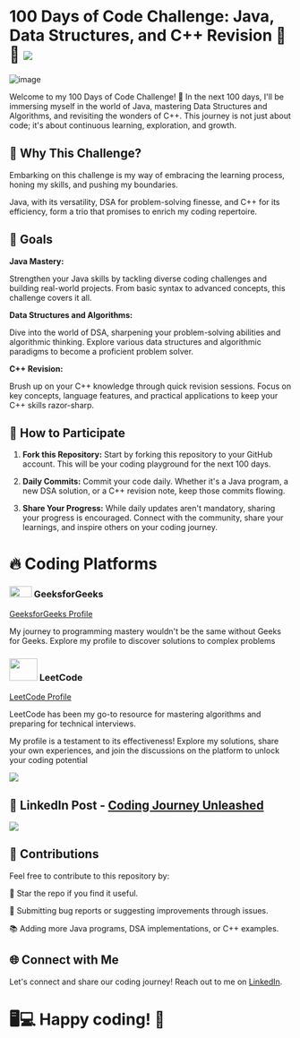# 100 Days of Code Challenge: Java, Data Structures, and C++ Revision 🚀🚀 <img src="https://user-images.githubusercontent.com/73097560/115834477-dbab4500-a447-11eb-908a-139a6edaec5c.gif"></a>


![image](https://github.com/saksham140023/100-Days-Of-Code/assets/90836873/c1138e74-5d83-4924-bcc6-2548fa76fc0e)


 Welcome to my 100 Days of Code Challenge! 🌟 In the next 100 days, I'll be immersing myself in the world of Java, mastering Data Structures and Algorithms, and revisiting the wonders of C++. This journey is not just about code; it's about continuous learning, exploration, and growth.

## 🚀 Why This Challenge?
Embarking on this challenge is my way of embracing the learning process, honing my skills, and pushing my boundaries. 

Java, with its versatility, DSA for problem-solving finesse, and C++ for its efficiency, form a trio that promises to enrich my coding repertoire.

## 🎯 Goals

**Java Mastery:**

Strengthen your Java skills by tackling diverse coding challenges and building real-world projects. From basic syntax to advanced concepts, this challenge covers it all.


**Data Structures and Algorithms:**

Dive into the world of DSA, sharpening your problem-solving abilities and algorithmic thinking. Explore various data structures and algorithmic paradigms to become a proficient problem solver.


**C++ Revision:**

Brush up on your C++ knowledge through quick revision sessions. Focus on key concepts, language features, and practical applications to keep your C++ skills razor-sharp.


## 🎉 How to Participate

1. **Fork this Repository:**
   Start by forking this repository to your GitHub account. This will be your coding playground for the next 100 days.

2. **Daily Commits:**
   Commit your code daily. Whether it's a Java program, a new DSA solution, or a C++ revision note, keep those commits flowing.

3. **Share Your Progress:**
   While daily updates aren't mandatory, sharing your progress is encouraged. Connect with the community, share your learnings, and inspire others on your coding journey.
   
# 🔥 Coding Platforms

### <img src="https://github.com/saksham140023/100-Days-Of-Code/assets/90836873/c21f403e-e2dd-4dda-bd15-4df3f1733956" width="40" height="20"> GeeksforGeeks


[GeeksforGeeks Profile](https://auth.geeksforgeeks.org/user/sakshamshandilyafullstackdeveloper)

My journey to programming mastery wouldn't be the same without Geeks for Geeks. Explore my profile to discover solutions to complex problems

### <img src="https://github.com/saksham140023/100-Days-Of-Code/assets/90836873/bf331bfd-2795-4723-9783-0ec109d403bd" width="50" height="40"> LeetCode 


[LeetCode Profile](https://leetcode.com/saksham-shandilya/)

LeetCode has been my go-to resource for mastering algorithms and preparing for technical interviews. 

My profile is a testament to its effectiveness! Explore my solutions, share your own experiences, and join the discussions on the platform to unlock your coding potential



<img src="https://user-images.githubusercontent.com/73097560/115834477-dbab4500-a447-11eb-908a-139a6edaec5c.gif"></a>
## 🚀 LinkedIn Post - [Coding Journey Unleashed](https://www.linkedin.com/posts/shandilya-saksham_github-saksham140023100-days-of-code-activity-7131716565414121472-E4rm?utm_source=share&utm_medium=member_desktop)
<img src="https://user-images.githubusercontent.com/73097560/115834477-dbab4500-a447-11eb-908a-139a6edaec5c.gif"></a>



## 🌟 Contributions

Feel free to contribute to this repository by:

🌟 Star the repo if you find it useful.



🐛 Submitting bug reports or suggesting improvements through issues.



📚 Adding more Java programs, DSA implementations, or C++ examples.


## 🌐 Connect with Me

Let's connect and share our coding journey! Reach out to me on  [LinkedIn](https://www.linkedin.com/in/shandilya-saksham-full-stack-developer).
              

# 🖥️💻 Happy coding! 🚀
